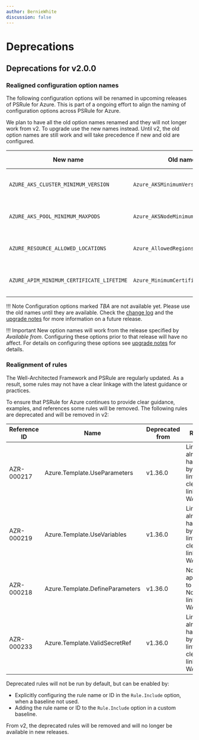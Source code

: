 ```yaml
---
author: BernieWhite
discussion: false
---
```


# Deprecations

## Deprecations for v2.0.0

### Realigned configuration option names

The following configuration options will be renamed in upcoming releases of PSRule for Azure.
This is part of a ongoing effort to align the naming of configuration options across PSRule for Azure.

We plan to have all the old option names renamed and they will not longer work from v2.
To upgrade use the new names instead.
Until v2, the old option names are still work and will take precedence if new and old are configured.

New name                                  | Old name                             | Available from
--------                                  | --------                             | --------------
`AZURE_AKS_CLUSTER_MINIMUM_VERSION`       | `Azure_AKSMinimumVersion`            | :octicons-milestone-24: v1.12.0
`AZURE_AKS_POOL_MINIMUM_MAXPODS`          | `Azure_AKSNodeMinimumMaxPods`        | :octicons-milestone-24: v1.39.0
`AZURE_RESOURCE_ALLOWED_LOCATIONS`        | `Azure_AllowedRegions`               | :octicons-milestone-24: v1.30.0
`AZURE_APIM_MINIMUM_CERTIFICATE_LIFETIME` | `Azure_MinimumCertificateLifetime`   | :octicons-milestone-24: v1.39.0

!!! Note
    Configuration options marked _TBA_ are not available yet.
    Please use the old names until they are available.
    Check the [change log][1] and the [upgrade notes][2] for more information on a future release.

!!! Important
    New option names will work from the release specified by _Available from_.
    Configuring these options prior to that release will have no affect.
    For details on configuring these options see [upgrade notes][2] for details.

  [1]: CHANGELOG-v1.md
  [2]: upgrade-notes.md#realigned-configuration-option-names

### Realignment of rules

The Well-Architected Framework and PSRule are regularly updated.
As a result, some rules may not have a clear linkage with the latest guidance or practices.

To ensure that PSRule for Azure continues to provide clear guidance, examples, and references some rules will be removed.
The following rules are deprecated and will be removed in v2:

Reference ID | Name                             | Deprecated from | Reason
------------ | ----                             | --------------- | ------
AZR-000217   | Azure.Template.UseParameters     | v1.36.0         | Linting already handled by Bicep linter. No clear linkage to WAF.
AZR-000219   | Azure.Template.UseVariables      | v1.36.0         | Linting already handled by Bicep linter. No clear linkage to WAF.
AZR-000218   | Azure.Template.DefineParameters  | v1.36.0         | No applicable to Bicep. No clear linkage to WAF.
AZR-000233   | Azure.Template.ValidSecretRef    | v1.36.0         | Linting already handled by Bicep linter. No clear linkage to WAF.

Deprecated rules will not be run by default, but can be enabled by:

- Explicitly configuring the rule name or ID in the `Rule.Include` option, when a baseline not used.
- Adding the rule name or ID to the `Rule.Include` option in a custom baseline.

From v2, the deprecated rules will be removed and will no longer be available in new releases.
